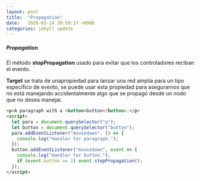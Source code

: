 ```yaml
---
layout: post
title:  "Propagation"
date:   2020-03-14 20:58:17 +0000
categories: jekyll update
---
```

##### Propagation
El método **stopPropagation** usado para evitar que los controladores reciban el evento.

**Target** se trata de unapropiedad para lanzar una red amplia para un tipo específico de evento, se puede usar esta propiedad para asegurarnos que no está manejando accidentalmente algo que se propagó desde un nodo que no desea manejar.


```HTML
<p>A paragraph with a <button>button</button>.</p>
<script>
  let para = document.querySelector("p");
  let button = document.querySelector("button");
  para.addEventListener("mousedown", () => {
    console.log("Handler for paragraph.");
  });
  button.addEventListener("mousedown", event => {
    console.log("Handler for button.");
    if (event.button == 2) event.stopPropagation();
  });
</script>
```